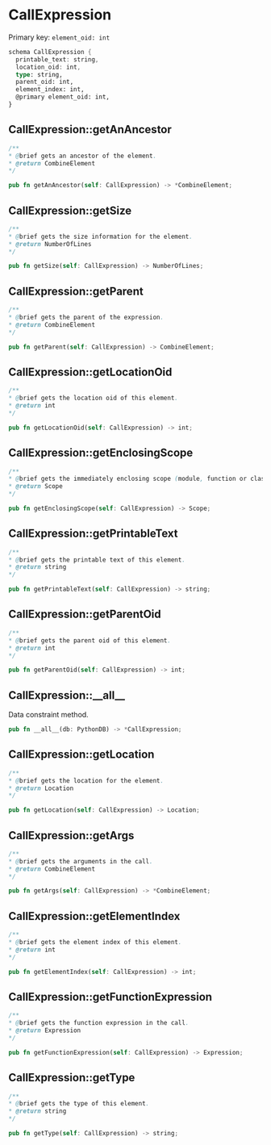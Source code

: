 # CallExpression

Primary key: `element_oid: int`

```rust
schema CallExpression {
  printable_text: string,
  location_oid: int,
  type: string,
  parent_oid: int,
  element_index: int,
  @primary element_oid: int,
}
```
## CallExpression::getAnAncestor

```java
/**
* @brief gets an ancestor of the element.
* @return CombineElement 
*/
```
```rust
pub fn getAnAncestor(self: CallExpression) -> *CombineElement;
```
## CallExpression::getSize

```java
/**
* @brief gets the size information for the element.
* @return NumberOfLines
*/
```
```rust
pub fn getSize(self: CallExpression) -> NumberOfLines;
```
## CallExpression::getParent

```java
/**
* @brief gets the parent of the expression.
* @return CombineElement 
*/
```
```rust
pub fn getParent(self: CallExpression) -> CombineElement;
```
## CallExpression::getLocationOid

```java
/**
* @brief gets the location oid of this element.
* @return int
*/
```
```rust
pub fn getLocationOid(self: CallExpression) -> int;
```
## CallExpression::getEnclosingScope

```java
/**
* @brief gets the immediately enclosing scope (module, function or class) whose body contains this statement.
* @return Scope 
*/
```
```rust
pub fn getEnclosingScope(self: CallExpression) -> Scope;
```
## CallExpression::getPrintableText

```java
/**
* @brief gets the printable text of this element.
* @return string
*/
```
```rust
pub fn getPrintableText(self: CallExpression) -> string;
```
## CallExpression::getParentOid

```java
/**
* @brief gets the parent oid of this element.
* @return int
*/
```
```rust
pub fn getParentOid(self: CallExpression) -> int;
```
## CallExpression::\_\_all\_\_

Data constraint method.

```rust
pub fn __all__(db: PythonDB) -> *CallExpression;
```
## CallExpression::getLocation

```java
/**
* @brief gets the location for the element.
* @return Location
*/
```
```rust
pub fn getLocation(self: CallExpression) -> Location;
```
## CallExpression::getArgs

```java
/**
* @brief gets the arguments in the call.
* @return CombineElement
*/
```
```rust
pub fn getArgs(self: CallExpression) -> *CombineElement;
```
## CallExpression::getElementIndex

```java
/**
* @brief gets the element index of this element.
* @return int
*/
```
```rust
pub fn getElementIndex(self: CallExpression) -> int;
```
## CallExpression::getFunctionExpression

```java
/**
* @brief gets the function expression in the call.
* @return Expression
*/
```
```rust
pub fn getFunctionExpression(self: CallExpression) -> Expression;
```
## CallExpression::getType

```java
/**
* @brief gets the type of this element.
* @return string
*/
```
```rust
pub fn getType(self: CallExpression) -> string;
```
